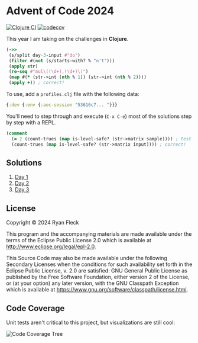 # Advent of Code 2024

[![Clojure CI](https://github.com/RyanFleck/aoc24/actions/workflows/clojure.yml/badge.svg)](https://github.com/RyanFleck/aoc24/actions/workflows/clojure.yml)
[![codecov](https://codecov.io/github/RyanFleck/aoc24/graph/badge.svg?token=8FGtTTnD1b)](https://codecov.io/github/RyanFleck/aoc24)

This year I am taking on the challenges in **Clojure**.

```clojure
(->>
 (s/split day-3-input #"do")
 (filter #(not (s/starts-with? % "n't")))
 (apply str)
 (re-seq #"mul\((\d+),(\d+)\)")
 (map #(* (str->int (nth % 1)) (str->int (nth % 2))))
 (apply +)) ; correct!
```

To use, add a `profiles.clj` file with the following data:

```clojure
{:dev {:env {:aoc-session "53616c7... "}}}
```

You'll need to step through and execute (`C-x C-e`) most of the
solutions step by step with a REPL.

```clojure
(comment
  (= 2 (count-trues (map is-level-safe? (str->matrix sample)))) ; test case
  (count-trues (map is-level-safe? (str->matrix input)))) ; correct!
```

## Solutions

1. [Day 1](https://github.com/RyanFleck/aoc24/blob/master/src/aoc24/day1.clj)
1. [Day 2](https://github.com/RyanFleck/aoc24/blob/master/src/aoc24/day2.clj)
1. [Day 3](https://github.com/RyanFleck/aoc24/blob/master/src/aoc24/day3.clj)

## License

Copyright © 2024 Ryan Fleck

This program and the accompanying materials are made available under the
terms of the Eclipse Public License 2.0 which is available at
http://www.eclipse.org/legal/epl-2.0.

This Source Code may also be made available under the following Secondary
Licenses when the conditions for such availability set forth in the Eclipse
Public License, v. 2.0 are satisfied: GNU General Public License as published by
the Free Software Foundation, either version 2 of the License, or (at your
option) any later version, with the GNU Classpath Exception which is available
at https://www.gnu.org/software/classpath/license.html.

## Code Coverage

Unit tests aren't critical to this project, but visualizations are still cool:

![Code Coverage Tree](https://codecov.io/github/RyanFleck/aoc24/graphs/tree.svg?token=8FGtTTnD1b)
